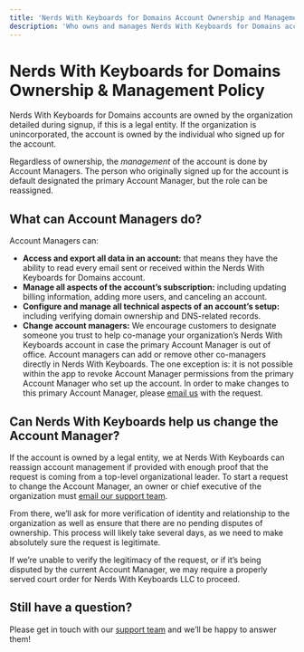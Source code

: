 ```yaml
---
title: 'Nerds With Keyboards for Domains Account Ownership and Management'
description: 'Who owns and manages Nerds With Keyboards for Domains accounts.'
---
```


# Nerds With Keyboards for Domains Ownership & Management Policy

Nerds With Keyboards for Domains accounts are owned by the organization detailed during signup, if this is a legal entity. If the organization is unincorporated, the account is owned by the individual who signed up for the account.

Regardless of ownership, the *management* of the account is done by Account Managers. The person who originally signed up for the account is default designated the primary Account Manager, but the role can be reassigned.

## What can Account Managers do?

Account Managers can:

* **Access and export all data in an account:** that means they have the ability to read every email sent or received within the Nerds With Keyboards for Domains account.
* **Manage all aspects of the account’s subscription:** including updating billing information, adding more users, and canceling an account.
* **Configure and manage all technical aspects of an account’s setup:** including verifying domain ownership and DNS-related records.
* **Change account managers:** We encourage customers to designate someone you trust to help co-manage your organization’s Nerds With Keyboards account in case the primary Account Manager is out of office. Account managers can add or remove other co-managers directly in Nerds With Keyboards. The one exception is: it is not possible within the app to revoke Account Manager permissions from the primary Account Manager who set up the account. In order to make changes to this primary Account Manager, please [email us](mailto:support@NerdsWithKeyboards.com) with the request.

## Can Nerds With Keyboards help us change the Account Manager?

If the account is owned by a legal entity, we at Nerds With Keyboards can reassign account management if provided with enough proof that the request is coming from a top-level organizational leader. To start a request to change the Account Manager, an owner or chief executive of the organization must [email our support team](mailto:support@NerdsWithKeyboards.com).

From there, we’ll ask for more verification of identity and relationship to the organization as well as ensure that there are no pending disputes of ownership. This process will likely take several days, as we need to make absolutely sure the request is legitimate.

If we’re unable to verify the legitimacy of the request, or if it’s being disputed by the current Account Manager, we may require a properly served court order for Nerds With Keyboards LLC to proceed.

## Still have a question?

Please get in touch with our [support team](mailto:support@NerdsWithKeyboards.com) and we’ll be happy to answer them!
